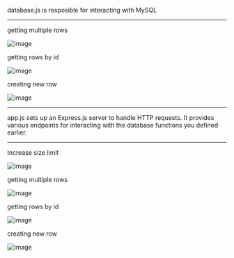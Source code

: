 database.js is resposible for interacting with MySQL

-------------------------------------------------------------------

getting multiple rows

![image](https://github.com/LukaszKrolicki/NodeJsApiTest/assets/54467678/945ee403-8c49-4895-b063-f54e33474755)

getting rows by id

![image](https://github.com/LukaszKrolicki/NodeJsApiTest/assets/54467678/5c87cb8f-7d46-4c03-9d11-286c64a97eed)

creating new row

![image](https://github.com/LukaszKrolicki/NodeJsApiTest/assets/54467678/4c3dea24-b418-40bb-8ba5-383de5fddbdc)

------------------------------------------------------------------------

app.js sets up an Express.js server to handle HTTP requests. It provides various endpoints for interacting with the database functions you defined earlier.

-------------------------------------------------------------------------
Increase size limit

![image](https://github.com/LukaszKrolicki/NodeJsApiTest/assets/54467678/30cb0520-7410-4ea0-9247-4db7e4f1201b)

getting multiple rows

![image](https://github.com/LukaszKrolicki/NodeJsApiTest/assets/54467678/a5245aee-4000-4f49-ba86-8cf10a3fa5ed)

getting rows by id

![image](https://github.com/LukaszKrolicki/NodeJsApiTest/assets/54467678/3fe09f65-7b43-4af6-9a9b-3915943a1703)

creating new row

![image](https://github.com/LukaszKrolicki/NodeJsApiTest/assets/54467678/17528443-b787-4c59-90f7-afd55747179d)




